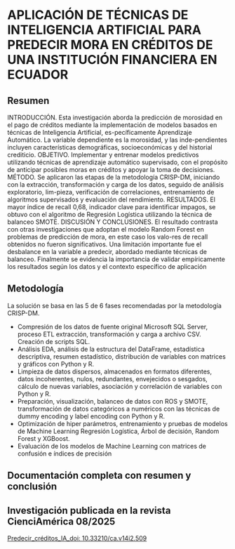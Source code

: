 # APLICACIÓN DE TÉCNICAS DE INTELIGENCIA ARTIFICIAL PARA PREDECIR MORA EN CRÉDITOS DE UNA INSTITUCIÓN FINANCIERA EN ECUADOR
## Resumen
INTRODUCCIÓN. Esta investigación aborda la predicción de morosidad en el pago de créditos mediante la implementación de modelos basados en técnicas de Inteligencia Artificial, es-pecíficamente Aprendizaje Automático. La variable dependiente es la morosidad, y las inde-pendientes incluyen características demográficas, socioeconómicas y del historial crediticio. OBJETIVO. Implementar y entrenar modelos predictivos utilizando técnicas de aprendizaje automático supervisado, con el propósito de anticipar posibles moras en créditos y apoyar la toma de decisiones. MÉTODO. Se aplicaron las etapas de la metodología CRISP-DM, iniciando con la extracción, transformación y carga de los datos, seguido de análisis exploratorio, lim-pieza, verificación de correlaciones, entrenamiento de algoritmos supervisados y evaluación del rendimiento. RESULTADOS. El mayor índice de recall 0,68, indicador clave para identificar impagos, se obtuvo con el algoritmo de Regresión Logística utilizando la técnica de balanceo SMOTE. DISCUSIÓN  Y  CONCLUSIONES.  El  resultado  contrasta  con  otras  investigaciones  que  adoptan el modelo Random Forest en problemas de predicción de mora, en este caso los valo-res de recall obtenidos no fueron significativos. Una limitación importante fue el desbalance en la variable a predecir, abordado mediante técnicas de balanceo. Finalmente se evidencia la importancia de validar empíricamente los resultados según los datos y el contexto específico de aplicación

## Metodología
La solución se basa en las 5 de 6 fases recomendadas por la metodología CRISP-DM.
+ Compresión de los datos de fuente original Microsoft SQL Server, proceso ETL extracción, transformación y carga a archivo CSV. Creación de scripts SQL.
+ Análisis EDA, análisis de la estructura del DataFrame, estadística descriptiva, resumen estadístico, distribución de variables con matrices y gráficos con Python y R.
+ Limpieza de datos dispersos, almacenados en formatos diferentes, datos incoherentes, nulos, redundantes, envejecidos o sesgados, cálculo de nuevas variables, asociación y correlación de variables con Python y R.
+ Preparación, visualización, balanceo de datos con ROS y SMOTE, transformación de datos categóricos a numéricos con las técnicas de dummy encoding y label encoding con Python y R.
+ Optimización de hiper parámetros, entrenamiento y pruebas de modelos de Machine Learning Regresión Logística, Árbol de decisión, Random Forest y XGBoost.
+ Evaluación de los modelos de Machine Learning con matrices de confusión e índices de precisión

## Documentación completa con resumen y conclusión
## Investigación publicada en la revista CienciAmérica 08/2025
[Predecir_créditos_IA_doi: 10.33210/ca.v14i2.509](https://www.cienciamerica.edu.ec/index.php/uti/article/view/509/1051)










